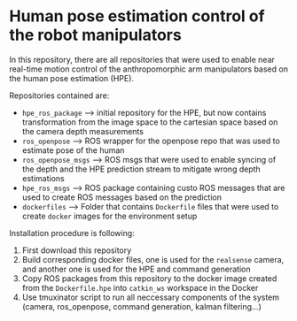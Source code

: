 # Human pose estimation control of the robot manipulators 

In this repository, there are all repositories that were used to enable near real-time motion control 
of the anthropomorphic arm manipulators based on the human pose estimation (HPE). 

Repositories contained are: 
 * `hpe_ros_package` --> initial repository for the HPE, but now contains transformation from the image space to the cartesian space based on the camera depth measurements 
 * `ros_openpose` --> ROS wrapper for the openpose repo that was used to estimate pose of the human 
 * `ros_openpose_msgs` --> ROS msgs that were used to enable syncing of the depth and the HPE prediction stream to mitigate wrong depth estimations 
 * `hpe_ros_msgs` --> ROS package containing custo ROS messages that are used to create ROS messages based on the prediction 
 * `dockerfiles` --> Folder that contains `Dockerfile` files that were used to create `docker` images for the environment setup 

Installation procedure is following: 
 1. First download this repository 
 2. Build corresponding docker files, one is used for the `realsense` camera, and another one is used for the HPE and command generation 
 3. Copy ROS packages from this repository to the docker image created from the `Dockerfile.hpe` into `catkin_ws` workspace in the Docker 
 4. Use tmuxinator script to run all neccessary components of the system (camera, ros_openpose, command generation, kalman filtering...) 
